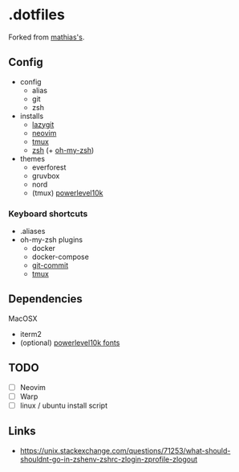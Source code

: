 # .dotfiles

Forked from [mathias's](https://github.com/mathiasbynens/dotfiles.git).

## Config

- config
  - alias
  - git
  - zsh
- installs
  - [lazygit](https://github.com/jesseduffield/lazygit/tree/master)
  - [neovim](https://neovim.io/)
  - [tmux](https://github.com/tmux/tmux/wiki)
  - [zsh](https://www.zsh.org/) (+ [oh-my-zsh](https://ohmyz.sh/))
- themes
  - everforest
  - gruvbox
  - nord
  - (tmux) [powerlevel10k](https://github.com/romkatv/powerlevel10k)

### Keyboard shortcuts

- .aliases
- oh-my-zsh plugins
  - docker
  - docker-compose
  - [git-commit](https://github.com/ohmyzsh/ohmyzsh/tree/master/plugins/git-commit)
  - [tmux](https://github.com/ohmyzsh/ohmyzsh/tree/master/plugins/tmux)

## Dependencies

MacOSX

- iterm2
- (optional) [powerlevel10k fonts](https://github.com/romkatv/powerlevel10k#manual-font-installation)

## TODO

- [ ] Neovim
- [ ] Warp
- [ ] linux / ubuntu install script

## Links

- https://unix.stackexchange.com/questions/71253/what-should-shouldnt-go-in-zshenv-zshrc-zlogin-zprofile-zlogout
